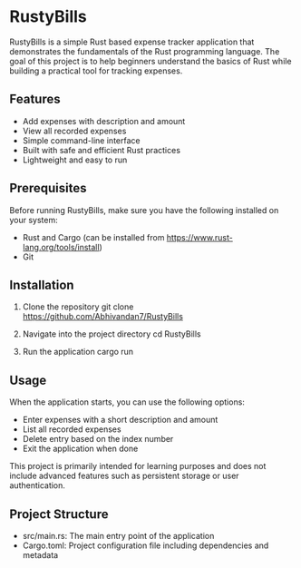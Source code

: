 # RustyBills

RustyBills is a simple Rust based expense tracker application that demonstrates the fundamentals of the Rust programming language. The goal of this project is to help beginners understand the basics of Rust while building a practical tool for tracking expenses.

## Features

- Add expenses with description and amount
- View all recorded expenses
- Simple command-line interface
- Built with safe and efficient Rust practices
- Lightweight and easy to run

## Prerequisites

Before running RustyBills, make sure you have the following installed on your system:

- Rust and Cargo (can be installed from https://www.rust-lang.org/tools/install)
- Git

## Installation

1. Clone the repository
   git clone https://github.com/Abhivandan7/RustyBills

2. Navigate into the project directory
   cd RustyBills

3. Run the application
   cargo run

## Usage

When the application starts, you can use the following options:

- Enter expenses with a short description and amount
- List all recorded expenses
- Delete entry based on the index number
- Exit the application when done

This project is primarily intended for learning purposes and does not include advanced features such as persistent storage or user authentication.

## Project Structure

- src/main.rs: The main entry point of the application
- Cargo.toml: Project configuration file including dependencies and metadata
